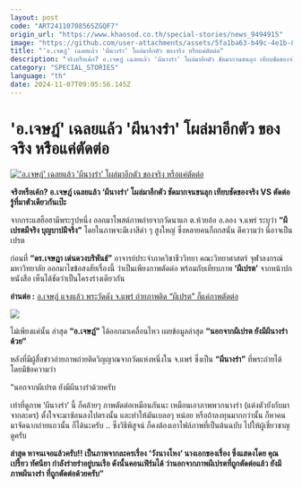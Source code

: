 ```yaml
---
layout: post
code: "ART2411070856SZGQF7"
origin_url: "https://www.khaosod.co.th/special-stories/news_9494915"
image: "https://github.com/user-attachments/assets/5fa1ba63-b49c-4e1b-87f3-9ac6deaf6d98"
title: "'อ.เจษฎ์' เฉลยแล้ว 'ผีนางรำ' โผล่มาอีกตัว ของจริง หรือแค่ตัดต่อ"
description: "จริงหรือเค้ก? อ.เจษฎ์ เฉลยแล้ว 'ผีนางรำ' โผล่มาอีกตัว ชัดมากจนขนลุก เทียบชัดของจริง VS ตัดต่อ รู้ที่มาตัวเดียวกันเป๊ะ"
category: "SPECIAL_STORIES"
language: "th"
date: 2024-11-07T09:05:56.145Z
---
```


# 'อ.เจษฎ์' เฉลยแล้ว 'ผีนางรำ' โผล่มาอีกตัว ของจริง หรือแค่ตัดต่อ

[!['อ.เจษฎ์' เฉลยแล้ว 'ผีนางรำ' โผล่มาอีกตัว ของจริง หรือแค่ตัดต่อ](https://www.khaosod.co.th/wpapp/uploads/2024/11/ghost071167-6.jpg "'อ.เจษฎ์' เฉลยแล้ว 'ผีนางรำ' โผล่มาอีกตัว ของจริง หรือแค่ตัดต่อ")](https://www.khaosod.co.th/wpapp/uploads/2024/11/ghost071167-6.jpg)

**จริงหรือเค้ก? อ.เจษฎ์ เฉลยแล้ว ‘ผีนางรำ’ โผล่มาอีกตัว ชัดมากจนขนลุก เทียบชัดของจริง VS ตัดต่อ รู้ที่มาตัวเดียวกันเป๊ะ**

จากกระแสฮือฮามีพระรูปหนึ่ง ออกมาโพสต์ภาพถ่ายจากวัดนาแก ต.ห้วยอ้อ อ.ลอง จ.แพร่ ระบุว่า **“ผีเปรตมีจริง บุญบาปมีจริง”** โดยในภาพจะมีเงาสีดำ ๆ สูงใหญ่ ซึ่งหลายคนก็ถกสนั่น ตีความว่า นี่อาจเป็นเปรต

ก่อนที่ **“ดร.เจษฎา เด่นดวงบริพันธ์”** อาจารย์ประจำภาควิชาชีววิทยา คณะวิทยาศาสตร์ จุฬาลงกรณ์มหาวิทยาลัย ออกมาไขข้อสงสัยเรื่องนี้ ว่าเป็นเพียงภาพตัดต่อ พร้อมกับเทียบภาพ **‘ผีเปรต’** จากหน้าปกหนังสือ เห็นได้ชัดว่าเป็นโครงร่างเดียวกัน

**อ่านต่อ :** [อ.เจษฎ์ แจงแล้ว พระวัดดัง จ.แพร่ ถ่ายภาพติด “ผีเปรต” ก็แค่ภาพตัดต่อ](https://www.khaosod.co.th/special-stories/news_9492058)

[![](https://www.khaosod.co.th/wpapp/uploads/2024/11/ghost071167-8.jpg)](https://www.khaosod.co.th/wpapp/uploads/2024/11/ghost071167-8.jpg)

ไม่เพียงแค่นั้น ล่าสุด **“อ.เจษฎ์”** ได้ออกมาเคลื่อนไหว เผยข้อมูลล่าสุด **“นอกจากผีเปรต ยังมีผีนางรำด้วย”**

หลังที่มีผู้สื่อข่าวถ่ายภาพถ่ายติดวิญญาณจากวัดแห่งหนึ่งใน จ.แพร่ ซึ่งเป็น **“ผีนางรำ”** ที่พระถ่ายได้ โดยมีข้อความว่า

“นอกจากผีเปรต ยังมีผีนางรำด้วยครับ

เท่าที่ดูภาพ ‘ผีนางรำ’ นี้ ก็คล้ายๆ ภาพตัดต่อเหมือนกันนะ เหมือนเอาภาพพวกนางรำ (แต่งตัวยังกับมาจากละคร) ตั้งใจจะมาซ้อนลงไปตรงนั้น และทำให้มันเบลอๆ หน่อย หรือถ้าลงทุนมากกว่านั้น ก็หาคนมาจัดฉากถ่ายแถวนั้น ก็ได้นะครับ .. ซึ่งวิธีพิสูจน์ ก็คงต้องเอาไฟล์ภาพที่เป็นต้นฉบับ ไปให้ผู้เชี่ยวชาญดูครับ

**ล่าสุด หาจนเจอแล้วครับ!! เป็นภาพจากละครเรื่อง ‘วังนางโหง’ นางเอกของเรื่อง ซึ่งแสดงโดย คุณเปรี้ยว ทัศนียา กำลังร่ายรำอยู่บนเรือ ดังนั้นคอนเฟิร์มได้ ว่านอกจากภาพผีเปรตที่ถูกตัดต่อแล้ว ยังมีภาพผีนางรำ ที่ถูกตัดต่อด้วยครับ”**



